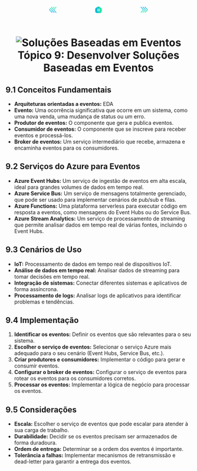<!-- markmap -->
<div style="text-align: center; width:100%; padding-bottom:20px;">
  <a href="topico_8_implementar_o_gerenciamento_de_api.md" style="padding:50px;"><img src="../img/anterior.png" alt="Anterior" style="width:20px;height:20px;"></a>
  <a href="../az-204_markmap.md" style="padding:50px;"><img src="../img/inicio.png" alt="Início" style="width:20px;height:20px;"></a>
  <a href="topico_10_desenvolver_solucoes_baseadas_em_mensagens.md" style="padding:50px;"><img src="../img/proximo.png" alt="Próximo" style="width:20px;height:20px;"></a>
</div>

# <div style="text-align: center; width:100%;"><img src="https://learn.microsoft.com/pt-br/training/achievements/az-204-develop-event-based-solutions.svg" alt="Soluções Baseadas em Eventos" width="50" height="50"> <br /> **Tópico 9: Desenvolver Soluções Baseadas em Eventos**</div>

## **9.1 Conceitos Fundamentais**

* **Arquiteturas orientadas a eventos:** EDA
* **Evento:** Uma ocorrência significativa que ocorre em um sistema, como uma nova venda, uma mudança de status ou um erro.
* **Produtor de eventos:** O componente que gera e publica eventos.
* **Consumidor de eventos:** O componente que se inscreve para receber eventos e processá-los.
* **Broker de eventos:** Um serviço intermediário que recebe, armazena e encaminha eventos para os consumidores.

## **9.2 Serviços do Azure para Eventos**

* **Azure Event Hubs:** Um serviço de ingestão de eventos em alta escala, ideal para grandes volumes de dados em tempo real.
* **Azure Service Bus:** Um serviço de mensagens totalmente gerenciado, que pode ser usado para implementar cenários de pub/sub e filas.
* **Azure Functions:** Uma plataforma serverless para executar código em resposta a eventos, como mensagens do Event Hubs ou do Service Bus.
* **Azure Stream Analytics:** Um serviço de processamento de streaming que permite analisar dados em tempo real de várias fontes, incluindo o Event Hubs.

## **9.3 Cenários de Uso**

* **IoT:** Processamento de dados em tempo real de dispositivos IoT.
* **Análise de dados em tempo real:** Analisar dados de streaming para tomar decisões em tempo real.
* **Integração de sistemas:** Conectar diferentes sistemas e aplicativos de forma assíncrona.
* **Processamento de logs:** Analisar logs de aplicativos para identificar problemas e tendências.

## **9.4 Implementação**

1. **Identificar os eventos:** Definir os eventos que são relevantes para o seu sistema.
2. **Escolher o serviço de eventos:** Selecionar o serviço Azure mais adequado para o seu cenário (Event Hubs, Service Bus, etc.).
3. **Criar produtores e consumidores:** Implementar o código para gerar e consumir eventos.
4. **Configurar o broker de eventos:** Configurar o serviço de eventos para rotear os eventos para os consumidores corretos.
5. **Processar os eventos:** Implementar a lógica de negócio para processar os eventos.

## **9.5 Considerações**

* **Escala:** Escolher o serviço de eventos que pode escalar para atender à sua carga de trabalho.
* **Durabilidade:** Decidir se os eventos precisam ser armazenados de forma duradoura.
* **Ordem de entrega:** Determinar se a ordem dos eventos é importante.
* **Tolerância a falhas:** Implementar mecanismos de retransmissão e dead-letter para garantir a entrega dos eventos.
